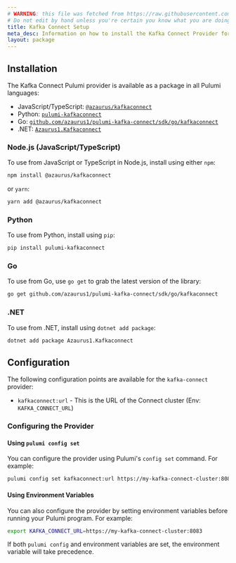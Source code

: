 ```yaml
---
# WARNING: this file was fetched from https://raw.githubusercontent.com/azaurus1/pulumi-kafka-connect/v0.0.11/docs/installation-configuration.md
# Do not edit by hand unless you're certain you know what you are doing!
title: Kafka Connect Setup
meta_desc: Information on how to install the Kafka Connect Provider for Pulumi.
layout: package
---
```


## Installation
The Kafka Connect Pulumi provider is available as a package in all Pulumi languages:
- JavaScript/TypeScript: [`@azaurus/kafkaconnect`]("https://www.npmjs.com/package/@azaurus/kafkaconnect")
- Python: [`pulumi-kafkaconnect`]("https://pypi.org/project/pulumi-kafkaconnect/")
- Go: [`github.com/azaurus1/pulumi-kafka-connect/sdk/go/kafkaconnect`]("https://github.com/azaurus1/pulumi-kafka-connect/sdk/go/kafkaconnect")
- .NET: [`Azaurus1.Kafkaconnect`]("https://www.nuget.org/packages/Azaurus1.Kafkaconnect/")

### Node.js (JavaScript/TypeScript)

To use from JavaScript or TypeScript in Node.js, install using either `npm`:

```bash
npm install @azaurus/kafkaconnect
```

or `yarn`:

```bash
yarn add @azaurus/kafkaconnect
```

### Python

To use from Python, install using `pip`:

```bash
pip install pulumi-kafkaconnect
```

### Go

To use from Go, use `go get` to grab the latest version of the library:

```bash
go get github.com/azaurus1/pulumi-kafka-connect/sdk/go/kafkaconnect
```

### .NET

To use from .NET, install using `dotnet add package`:

```bash
dotnet add package Azaurus1.Kafkaconnect
```

## Configuration
The following configuration points are available for the `kafka-connect` provider:
- `kafkaconnect:url` - This is the URL of the Connect cluster (Env: `KAFKA_CONNECT_URL`)

### Configuring the Provider

#### Using `pulumi config set`
You can configure the provider using Pulumi's `config set` command. For example:

```bash
pulumi config set kafkaconnect:url https://my-kafka-connect-cluster:8083
```

#### Using Environment Variables
You can also configure the provider by setting environment variables before running your Pulumi program. For example:

```bash
export KAFKA_CONNECT_URL=https://my-kafka-connect-cluster:8083
```

If both `pulumi config` and environment variables are set, the environment variable will take precedence.
